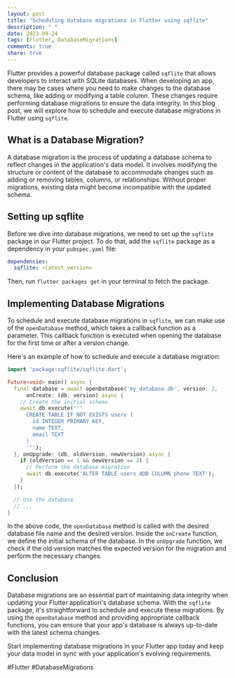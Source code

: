 ```yaml
---
layout: post
title: "Scheduling database migrations in Flutter using sqflite"
description: " "
date: 2023-09-24
tags: [Flutter, DatabaseMigrations]
comments: true
share: true
---
```


Flutter provides a powerful database package called `sqflite` that allows developers to interact with SQLite databases. When developing an app, there may be cases where you need to make changes to the database schema, like adding or modifying a table column. These changes require performing database migrations to ensure the data integrity. In this blog post, we will explore how to schedule and execute database migrations in Flutter using `sqflite`.

## What is a Database Migration?

A database migration is the process of updating a database schema to reflect changes in the application's data model. It involves modifying the structure or content of the database to accommodate changes such as adding or removing tables, columns, or relationships. Without proper migrations, existing data might become incompatible with the updated schema.

## Setting up sqflite

Before we dive into database migrations, we need to set up the `sqflite` package in our Flutter project. To do that, add the `sqflite` package as a dependency in your `pubspec.yaml` file:

```yaml
dependencies:
  sqflite: <latest_version>
```

Then, run `flutter packages get` in your terminal to fetch the package.

## Implementing Database Migrations

To schedule and execute database migrations in `sqflite`, we can make use of the `openDatabase` method, which takes a callback function as a parameter. This callback function is executed when opening the database for the first time or after a version change.

Here's an example of how to schedule and execute a database migration:

```dart
import 'package:sqflite/sqflite.dart';

Future<void> main() async {
  final database = await openDatabase('my_database.db', version: 2,
      onCreate: (db, version) async {
    // Create the initial schema
    await db.execute('''
      CREATE TABLE IF NOT EXISTS users (
        id INTEGER PRIMARY KEY,
        name TEXT,
        email TEXT
      )
      ''');
  }, onUpgrade: (db, oldVersion, newVersion) async {
    if (oldVersion == 1 && newVersion == 2) {
      // Perform the database migration
      await db.execute('ALTER TABLE users ADD COLUMN phone TEXT');
    }
  });

  // Use the database
  // ...
}
```

In the above code, the `openDatabase` method is called with the desired database file name and the desired version. Inside the `onCreate` function, we define the initial schema of the database. In the `onUpgrade` function, we check if the old version matches the expected version for the migration and perform the necessary changes.

## Conclusion

Database migrations are an essential part of maintaining data integrity when updating your Flutter application's database schema. With the `sqflite` package, it's straightforward to schedule and execute these migrations. By using the `openDatabase` method and providing appropriate callback functions, you can ensure that your app's database is always up-to-date with the latest schema changes.

Start implementing database migrations in your Flutter app today and keep your data model in sync with your application's evolving requirements.

#Flutter #DatabaseMigrations